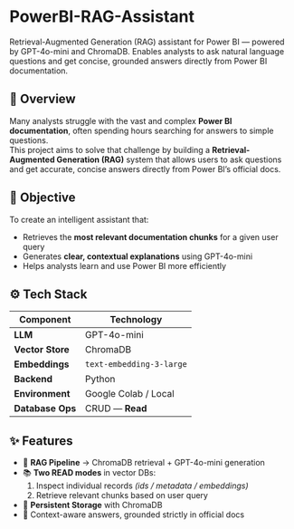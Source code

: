 # PowerBI-RAG-Assistant
Retrieval-Augmented Generation (RAG) assistant for Power BI — powered by GPT-4o-mini and ChromaDB. Enables analysts to ask natural language questions and get concise, grounded answers directly from Power BI documentation.

## 📘 Overview
Many analysts struggle with the vast and complex **Power BI documentation**, often spending hours searching for answers to simple questions.  
This project aims to solve that challenge by building a **Retrieval-Augmented Generation (RAG)** system that allows users to ask questions and get accurate, concise answers  directly from Power BI’s official docs.

## 🎯 Objective
To create an intelligent assistant that:
- Retrieves the **most relevant documentation chunks** for a given user query  
- Generates **clear, contextual explanations** using GPT-4o-mini  
- Helps analysts learn and use Power BI more efficiently  

## ⚙️ Tech Stack
| Component | Technology |
|------------|-------------|
| **LLM** | GPT-4o-mini |
| **Vector Store** | ChromaDB |
| **Embeddings** | `text-embedding-3-large` |
| **Backend** | Python |
| **Environment** | Google Colab / Local |
| **Database Ops** | CRUD — **Read** |

## ✨ Features
- 🔁 **RAG Pipeline** → ChromaDB retrieval + GPT-4o-mini generation  
- 📚 **Two READ modes** in vector DBs:
  1. Inspect individual records *(ids / metadata / embeddings)*  
  2. Retrieve relevant chunks based on user query  
- 💾 **Persistent Storage** with ChromaDB  
- 🧩 Context-aware answers, grounded strictly in official docs 
